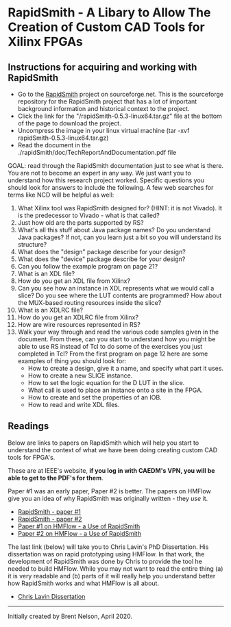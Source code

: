 # RapidSmith - A Libary to Allow The Creation of Custom CAD Tools for Xilinx FPGAs

## Instructions for acquiring and working with RapidSmith

 * Go to the [RapidSmith](https://sourceforge.net/projects/rapidsmith/) project on sourceforge.net. This is the sourceforge repository for the RapidSmith project that has a lot of important background information and historical context to the project.
 * Click the link for the "/rapidSmith-0.5.3-linux64.tar.gz" file at the bottom of the page to download the project.
 * Uncompress the image in your linux virtual machine (tar -xvf rapidSmith-0.5.3-linux64.tar.gz)
 * Read the document in the ./rapidSmith/doc/TechReportAndDocumentation.pdf file

GOAL: read through the RapidSmith documentation just to see what is there.  You are not to become an expert in any way.  We just want you to understand how this research project worked.  Specific questions you should look for answers to include the following.  A few web searches for terms like NCD will be helpful as well:

1. What Xilinx tool was RapidSmith designed for? (HINT: it is not Vivado).  It is the predecessor to Vivado - what is that called?
1. Just how old are the parts supported by RS?
1. What's all this stuff about Java package names?  Do you understand Java packages?  If not, can you learn just a bit so you will understand its structure?
1. What does the "design" package describe for your design?
1. What does the "device" package describe for your design?
1. Can you follow the example program on page 21?
1. What is an XDL file?
1. How do you get an XDL file from Xilinx?
1. Can you see how an instance in XDL represents what we would call a slice?  Do you see where the LUT contents are programmed?  How about the MUX-based routing resources inside the slice?
1. What is an XDLRC file?
1. How do you get an XDLRC file from Xilinx? 
1. How are wire resources represented in RS?
1. Walk your way through and read the various code samples given in the document.  From these, can you start to understand how you might be able to use RS instead of Tcl to do some of the exercises you just completed in Tcl?  From the first program on page 12 here are some examples of thing you should look for:
    * How to create a design, give it a name, and specify what part it uses.
    * How to create a new SLICE instance.
    * How to set the logic equation for the D LUT in the slice.
    * What call is used to place an instance onto a site in the FPGA.
    * How to create and set the properties of an IOB.
    * How to read and write XDL files.

## Readings

Below are links to papers on RapidSmith which will help you start to understand the context of what we have been doing creating custom CAD tools for FPGA's.  

These are at IEEE's website, **if you log in with CAEDM's VPN, you will be able to get to the PDF's for them**.

Paper #1 was an early paper, Paper #2 is better.  The papers on HMFlow give you an idea of why RapidSmith was originally written - they _use_ it.

* [RapidSmith - paper #1](https://ieeexplore.ieee.org/document/5681429)
* [RapidSmith - paper #2](https://ieeexplore.ieee.org/document/6044842)
* [Paper #1 on HMFlow - a Use of RapidSmith](https://ieeexplore.ieee.org/document/5694290)
* [Paper #2 on HMFlow - a Use of RapidSmith](https://ieeexplore.ieee.org/document/5771262)

The last link (below) will take you to Chris Lavin's PhD Dissertation.  His dissertation was on rapid prototyping using HMFlow.  In that work, the development of RapidSmith was done by Chris to provide the tool he needed to build HMFlow.  While you may not want to read the entire thing (a) it is very readable and (b) parts of it will really help you understand better how RapidSmith works and what HMFlow is all about.

* [Chris Lavin Dissertation](https://scholarsarchive.byu.edu/cgi/viewcontent.cgi?article=3932&context=etd)



----------------------------------
Initially created by Brent Nelson, April 2020.